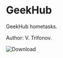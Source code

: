 # GeekHub
GeekHub hometasks.

Author: V. Trifonov.

![Download](https://dl.dropboxusercontent.com/s/7o7k5j9qtpujl3f/qr_code.png "QR-code")
